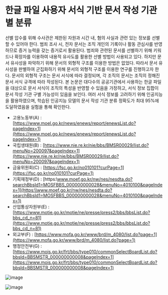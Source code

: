 # 한글 파일 사용자 서식 기반 문서 작성 기관별 분류

선별 압수를 위해 수사관은 제한된 자원과 시간 내, 혐의 사실과 관련 있는 정보를 선별할 수 있어야 한다. 범죄 조사 시, 전자 문서는 조직 개인의 기록이나 활동 관심사를 반영하므로 증거 능력을 갖는 증거로서 활용된다. 범죄와 관련된 문서를 선별하기 위해 키워드나 확장자를 이용하여 내용적 유사도를 활용한 선별 방법이 사용되고 있다. 하지만 문서 유사성을 파악하기 위해 문서의 외형적 구조를 이용한 방법은 없었다. 
 따라서 문서 유사성을 판별하여 군집화하기 위해 문서의 외형적 구조를 이용한 연구를 진행하고자 한다. 문서의 외형적 구조는 문서 서식에 따라 결정되며, 각 조직의 문서는 조직의 정해진 문서 서식 규격에 따라 작성된다. 본 논문은 대다수의 공공기관에서 사용하는 한글 파일을 대상으로 문서 서식이 조직의 특성을 반영할 수 있음을 가정하고, 서식 정보 집합이 문서 작성 기관 구별 가능성이 있음을 보인다. 여러 서식 정보를 고려하기 위해 인공지능을 활용하였으며, 학습된 인공지능 모델의 문서 작성 기관 분류 정확도가 최대 95%에 도달하였음을 실험을 통해 확인한다. 


* 고용노동부(A) : [https://www.moel.go.kr/news/enews/report/enewsList.do?pageIndex=1](https://www.moel.go.kr/news/enews/report/enewsList.do?pageIndex=1)
* 국립생태원(B) : [https://www.nie.re.kr/nie/bbs/BMSR00029/list.do?menuNo=200097&pageIndex=1](https://www.nie.re.kr/nie/bbs/BMSR00029/list.do?menuNo=200097&pageIndex=1)
* 금융위원회(C) : [https://fsc.go.kr/no010101?curPage=1](https://fsc.go.kr/no010101?curPage=1)
* 기획재정부(D) : [https:\\www.moef.go.kr/nw/nes/nesdta.do?searchBbsId1=MOSFBBS_000000000028&menuNo=4010100&pageIndex=1](https:\\www.moef.go.kr/nw/nes/nesdta.do?searchBbsId1=MOSFBBS_000000000028&menuNo=4010100&pageIndex=1)
* 산업통상자원부(E) : [https://www.motie.go.kr/motie/ne/presse/press2/bbs/bbsList.do?bbs_cd_n=81](https://www.motie.go.kr/motie/ne/presse/press2/bbs/bbsList.do?bbs_cd_n=81) 
* 외교부(F) : [https://www.mofa.go.kr/www/brd/m_4080/list.do?page=1](https://www.mofa.go.kr/www/brd/m_4080/list.do?page=1)
* 행정안전부(G) : [https://www.mois.go.kr/frt/bbs/type010/commonSelectBoardList.do?bbsId=BBSMSTR_000000000008&pageIndex=1](https://www.mois.go.kr/frt/bbs/type010/commonSelectBoardList.do?bbsId=BBSMSTR_000000000008&pageIndex=1)

![image](https://user-images.githubusercontent.com/46625602/199924398-4cc731c9-cdf8-4fb3-93bf-78586b83b02e.png)

![image](https://user-images.githubusercontent.com/46625602/199923856-474b5625-34bd-4369-9ae9-01712ab5946d.png)
